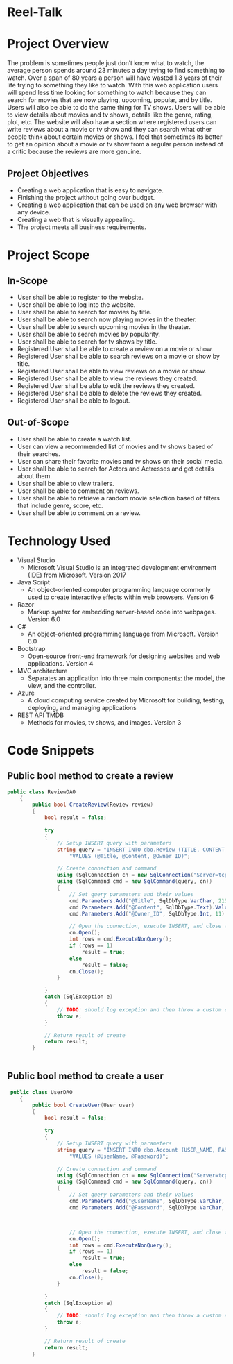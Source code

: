 # Reel-Talk

# Project Overview
The problem is sometimes people just don’t know what to watch, the average person spends around 23 minutes a day trying to find something to watch. Over a span of 80 years a person will have wasted 1.3 years of their life trying to something they like to watch. With this web application users will spend less time looking for something to watch because they can search for movies that are now playing, upcoming, popular, and by title. Users will also be able to do the same thing for TV shows. Users will be able to view details about movies and tv shows, details like the genre, rating, plot, etc. The website will also have a section where registered users can write reviews about a movie or tv show and they can search what other people think about certain movies or shows. I feel that sometimes its better to get an opinion about a movie or tv show from a regular person instead of a critic because the reviews are more genuine.

## Project Objectives
- Creating a web application that is easy to navigate.
- Finishing the project without going over budget.
- Creating a web application that can be used on any web browser with any device.
- Creating a web that is visually appealing.
- The project meets all business requirements.

# Project Scope

## In-Scope
- User shall be able to register to the website.
- User shall be able to log into the website.
- User shall be able to search for movies by title.
- User shall be able to search now playing movies in the theater.
- User shall be able to search upcoming movies in the theater.
- User shall be able to search movies by popularity.
- User shall be able to search for tv shows by title.
- Registered User shall be able to create a review on a movie or show.
- Registered User shall be able to search reviews on a movie or show by title.
- Registered User shall be able to view reviews on a movie or show.
- Registered User shall be able to view the reviews they created.
- Registered User shall be able to edit the reviews they created.
- Registered User shall be able to delete the reviews they created.
- Registered User shall be able to logout.
## Out-of-Scope
- User shall be able to create a watch list.
- User can view a recommended list of movies and tv shows based of their searches.
- User can share their favorite movies and tv shows on their social media.
- User shall be able to search for Actors and Actresses and get details about them.
- User shall be able to view trailers.
- User shall be able to comment on reviews.
- User shall be able to retrieve a random movie selection based of filters that include genre, score, etc.
- User shall be able to comment on a review.

# Technology Used
- Visual Studio
  - Microsoft Visual Studio is an integrated development environment (IDE) from Microsoft. Version 2017
 - Java Script
   - An object-oriented computer programming language commonly used to create interactive effects within web browsers. Version 6
 - Razor
   - Markup syntax for embedding server-based code into webpages. Version 6.0
 - C#
   - An object-oriented programming language from Microsoft. Version 6.0
 - Bootstrap
   - Open-source front-end framework for designing websites and web applications. Version 4
 - MVC architecture
   - Separates an application into three main components: the model, the view, and the controller.
 - Azure
    - A cloud computing service created by Microsoft for building, testing, deploying, and managing applications
 - REST API TMDB
   - Methods for movies, tv shows, and images. Version 3
 
# Code Snippets
## Public bool method to create a review
```C#
public class ReviewDAO
    {
        public bool CreateReview(Review review)
        {
            bool result = false;

            try
            {
                // Setup INSERT query with parameters
                string query = "INSERT INTO dbo.Review (TITLE, CONTENT, OWNER_ID) " +
                    "VALUES (@Title, @Content, @Owner_ID)";

                // Create connection and command
                using (SqlConnection cn = new SqlConnection("Server=tcp:reeltalkdb.database.windows.net,1433;Initial Catalog=ReelTalkDB;Persist Security Info=False;User ID=antonio23;Password=Password23!;MultipleActiveResultSets=False;Encrypt=True;TrustServerCertificate=False;Connection Timeout=30;"))
                using (SqlCommand cmd = new SqlCommand(query, cn))
                {
                    // Set query parameters and their values
                    cmd.Parameters.Add("@Title", SqlDbType.VarChar, 215).Value = review.Title;
                    cmd.Parameters.Add("@Content", SqlDbType.Text).Value = review.Content;
                    cmd.Parameters.Add("@Owner_ID", SqlDbType.Int, 11).Value = review.Owner_ID;

                    // Open the connection, execute INSERT, and close the connection
                    cn.Open();
                    int rows = cmd.ExecuteNonQuery();
                    if (rows == 1)
                        result = true;
                    else
                        result = false;
                    cn.Close();
                }

            }
            catch (SqlException e)
            {
                // TODO: should log exception and then throw a custom exception
                throw e;
            }

            // Return result of create
            return result;
        }
       
```
## Public bool method to create a user
```C#
 public class UserDAO
    {
        public bool CreateUser(User user)
        {
            bool result = false;

            try
            {
                // Setup INSERT query with parameters
                string query = "INSERT INTO dbo.Account (USER_NAME, PASSWORD) " +
                    "VALUES (@UserName, @Password)";

                // Create connection and command
                using (SqlConnection cn = new SqlConnection("Server=tcp:reeltalkdb.database.windows.net,1433;Initial Catalog=ReelTalkDB;Persist Security Info=False;User ID=antonio23;Password=Password23!;MultipleActiveResultSets=False;Encrypt=True;TrustServerCertificate=False;Connection Timeout=30;"))
                using (SqlCommand cmd = new SqlCommand(query, cn))
                {
                    // Set query parameters and their values
                    cmd.Parameters.Add("@UserName", SqlDbType.VarChar, 24).Value = user.UserName;
                    cmd.Parameters.Add("@Password", SqlDbType.VarChar, 14).Value = user.Password;



                    // Open the connection, execute INSERT, and close the connection
                    cn.Open();
                    int rows = cmd.ExecuteNonQuery();
                    if (rows == 1)
                        result = true;
                    else
                        result = false;
                    cn.Close();
                }

            }
            catch (SqlException e)
            {
                // TODO: should log exception and then throw a custom exception
                throw e;
            }

            // Return result of create
            return result;
        }
```
